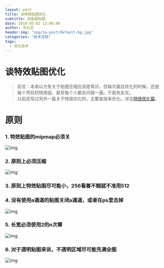 ```yaml
---
layout: post
title: 谈特效贴图优化
subtitle: 没有副标题
date: 2018-05-02 12:00:00
author: 沈从文
header-img: "img/in-post/default-bg.jpg"
categories: "技术文档"
tags:
  - 优化技术
---
```



# 谈特效贴图优化

> 前言：本来以为有关于贴图压缩应该是常识，但每次最后优化的时候，还是每个项目的特效组，甚至每个人都会问我一遍。于是有此文。  
  以前还写过另外一篇关于特效优化的，主要是效率优化。详见[特效优化篇](/2017/08/24/talk-particles-optimize/)。


# 原则

### 1. 特效贴图的mipmap必须关
![img](/img/in-post/talk-particle-texture-optimization/mipmap.png)<!-- more -->
 
### 2. 原则上必须压缩
![img](/img/in-post/talk-particle-texture-optimization/compression.png)

### 3. 原则上特效贴图尽可能小，256看着不糊就不准用512 

### 4. 没有使用a通道的贴图关闭a通道，或者在ps里去掉
![img](/img/in-post/talk-particle-texture-optimization/a-channel.png)

### 5. 长宽必须使用2的n次幂
![img](/img/in-post/talk-particle-texture-optimization/npot.png)

### 6. 对于透明贴图来说，不透明区域尽可能充满全图
![img](/img/in-post/talk-particle-texture-optimization/fillrate.png)
